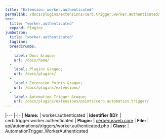 ```yaml
---
title: "Extension: worker.authenticated"
permalink: /docs/plugins/extensions/cerb.trigger.worker.authenticated/
toc:
  title: "worker.authenticated"
  expand: Plugins
jumbotron:
  title: "worker.authenticated"
  tagline: 
  breadcrumbs:
  -
    label: Docs &raquo;
    url: /docs/home/
  -
    label: Plugins &raquo;
    url: /docs/plugins/
  -
    label: Extension Points &raquo;
    url: /docs/plugins/extensions/
  -
    label: Automation Trigger &raquo;
    url: /docs/plugins/extensions/points/cerb.automation.trigger/
---
```


|---
|-|-
| **Name:** | worker.authenticated
| **Identifier (ID):** | cerb.trigger.worker.authenticated
| **Plugin:** | [cerberusweb.core](/docs/plugins/cerberusweb.core/)
| **File:** | api/automations/triggers/worker.authenticated.php
| **Class:** | AutomationTrigger_WorkerAuthenticated


